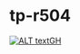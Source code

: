 # tp-r504

[![ALT textGH](https://github.com/Mathieu27700/tp-r504/actions/workflows/pytest.yml/badge.svg)](https://github.com/Mathieu27700/tp-r504/actions)
